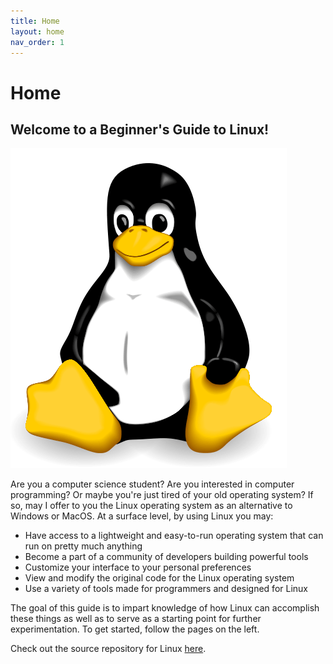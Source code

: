 ```yaml
---
title: Home
layout: home
nav_order: 1
---
```

# Home

## Welcome to a Beginner's Guide to Linux!

![](./assets/logo.png)

Are you a computer science student? Are you interested in computer programming? Or maybe you're just tired of your old operating system? If so, may I offer to you the Linux operating system as an alternative to Windows or MacOS. At a surface level, by using Linux you may:

* Have access to a lightweight and easy-to-run operating system that can run on pretty much anything
* Become a part of a community of developers building powerful tools
* Customize your interface to your personal preferences
* View and modify the original code for the Linux operating system
* Use a variety of tools made for programmers and designed for Linux

The goal of this guide is to impart knowledge of how Linux can accomplish these things as well as to serve as a starting point for further experimentation. To get started, follow the pages on the left.

Check out the source repository for Linux [here].


[here]: https://github.com/torvalds/linux